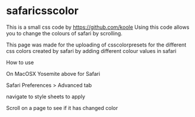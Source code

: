 # safaricsscolor
This is a small css code by https://github.com/koole
Using this code allows you to change the colours of safari by scrolling.

This page was made for the uploading of csscolorpresets for the different css colors created by safari by adding different colour values in safari

How to use

On MacOSX Yosemite above for Safari 

Safari Preferences > Advanced tab 

navigate to style sheets to apply

Scroll on a page to see if it has changed color
